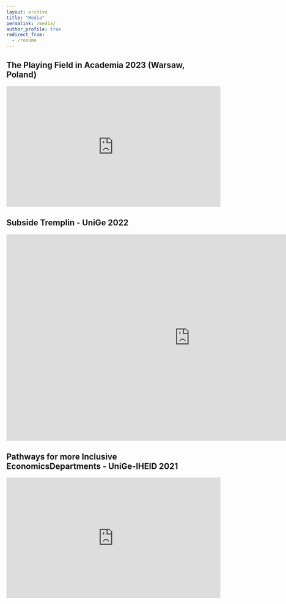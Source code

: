 ```yaml
---
layout: archive
title: "Media"
permalink: /media/
author_profile: true
redirect_from:
  - /resume
---
```

<!-- Google tag (gtag.js) -->
<script async src="https://www.googletagmanager.com/gtag/js?id=G-ER87WNKQCE"></script>
<script>
  window.dataLayer = window.dataLayer || [];
  function gtag(){dataLayer.push(arguments);}
  gtag('js', new Date());

  gtag('config', 'G-ER87WNKQCE');
</script>

## The Playing Field in Academia 2023 (Warsaw, Poland) 

<div style="text-align: center;">
  <iframe width="560" height="315" src="https://www.youtube.com/embed/oIJvYm__y5w?si=JM1WwifVumS93SoR&amp;start=12677" title="YouTube video player" frameborder="0" allow="accelerometer; autoplay; clipboard-write; encrypted-media; 
  gyroscope; picture-in-picture; web-share" allowfullscreen></iframe>
</div>

## Subside Tremplin - UniGe 2022

<iframe src="https://elearn-services.unige.ch/medias/share/video?url=https://mediaserver.unige.ch/proxy/176648/VN4-4b13-2021-2022-06-14-C.mp4&width=960&height=540&id=176648&start=0" width="960" height="540" frameborder="0" allowfullscreen=1></iframe>

## Pathways for more Inclusive EconomicsDepartments - UniGe-IHEID 2021

<div style="text-align: center;">
  <iframe width="560" height="315" src="https://www.youtube.com/embed/22nkk99a26s?si=ptrXXGDEHaqo5sml" title="YouTube video player" frameborder="0" allow="accelerometer; autoplay; clipboard-write; encrypted-media; gyroscope; picture-in-picture; web-share" allowfullscreen></iframe>
</div>
